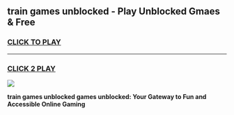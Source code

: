 
## train games unblocked - Play Unblocked Gmaes & Free
<h3>
<a href="https://premium.freeplayer.one?title=train_games_unblocked&ref=19F">CLICK TO PLAY</a></h3>
<hr>

<h3>
<a href="https://premium.freeplayer.one?title=train_games_unblocked&ref=19F">CLICK 2 PLAY</a>
  
</h3>

<a href="https://premium.freeplayer.one?title=train_games_unblocked&ref=19F/"><img src="https://clearcache.store/games.png"></a>


**train games unblocked games unblocked: Your Gateway to Fun and Accessible Online Gaming**
